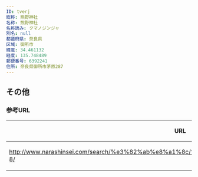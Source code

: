 ```yaml
---
ID: tverj
総称: 熊野神社
名称: 熊野神社
名称読み: クマノジンジャ
別名: null
都道府県: 奈良県
区域: 御所市
緯度: 34.461132
経度: 135.748489
郵便番号: 6392241
住所: 奈良県御所市茅原287
---
```


## その他

### 参考URL

| URL                                                                                          | 説明   |
| -------------------------------------------------------------------------------------------- | ------ |
| http://www.narashinsei.com/search/%e3%82%ab%e8%a1%8c/%e7%86%8a%e9%87%8e%e7%a5%9e%e7%a4%be-8/ | 神社庁 |
